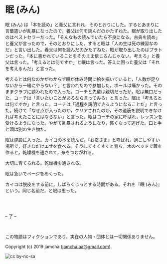 

# 眠 (みん)

眠 (みん) は「本を読め」と養父に言われ，そのとおりにした。するとあまりに言葉遣いが乱暴になったので，養父は何を読んだのかたずねた。眠が取り出したのはベストセラーだった。「そんなもの読んでいたら不良になる。古典を読め」と養父が言ったので，そのとおりにした。すると眠は「人の生は死の練習なのだ」と言い出した。養父は何を読んだのかたずねた。眠が取り出したのはプラトンだった。「本に書かれていることをそのまま信じるんじゃない。考えろ」と養父は言った。「考えるとは何ですか」と眠は言った。答えに困った養父は「それを考えるんだ」と言った。  

考えるとは何なのかがわからず眠が休み時間に絵を描いていると，「人数が足りないから一緒にやらない？」と言われたので参加した。ボールは痛かった。そのままクラブに誘われたので入った。コーチと先輩は親切だったが，眠は無口だった。コーチは「言いたいことがあるなら言ってみろ」と言った。眠は「考えるとは何ですか」と言った。コーチは「過程を説明できるようになることだ」と言った。続けて「なぜ点が入ったのか，クリアされたのか，その道筋を説明できなければ考えたことにはならない」と言った。眠はコーチの家に呼ばれ，レッスンを受けるようになった。やがて乱暴されるようになり，怖くなって逃げた。口と手と頭は別の生き物だ。  

眠は施設に入った。カイコの本を読んだ。『お蚕さま』と呼ばれ，過ごしやすい場所で，好きなだけエサを食べる。そうしてすくすくと育ち，木のベッドで繭を作ると，乾燥機を通されて，糸をつむがれる。  

大切に育てられる。乾燥機を通される。  

眠は急いでページをめくった。  

カイコは脱皮をする前に，しばらくじっとする時間がある。それを『眠 (みん)』という。同じ名前だ，と眠は思った。  

<br>  
<br>  

&#x2013; 了 &#x2013;  

<br>  

この物語はフィクションであり，実在の人物・団体とは一切関係ありません。  

Copyright (c) 2019 jamcha (jamcha.aa@gmail.com).  

![cc by-nc-sa](https://i.creativecommons.org/l/by-nc-sa/4.0/88x31.png)  

